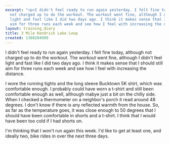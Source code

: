 ```yaml
---
excerpt: "<p>I didn't feel ready to run again yesterday. I felt fine today, although
  not charged up to do the workout. The workout went fine, although I didn't feel
  light and fast like I did two days ago. I think it makes sense that I should still
  aim for three runs each week and see how I feel with increasing the distance.</p>"
layout: training_diary
title: 3 Mile Kendrick Lake Loop
created: 1380204999
---
```

<p>I didn't feel ready to run again yesterday. I felt fine today, although not charged up to do the workout. The workout went fine, although I didn't feel light and fast like I did two days ago. I think it makes sense that I should still aim for three runs each week and see how I feel with increasing the distance.</p><p>I wore the running tights and the long sleeve Bucktown 5K shirt, which was comfortable enough. I probably could have worn a t-shirt and still been comfortable enough as well, although mabye just a bit on the chilly side. When I checked a thermometer on a neighbor's porch it read around 48 degrees. I don't know if there is any reflected warmth from the house. So, as far as the temperature goes, it was close enough to 50 degrees that I should have been comfortable in shorts and a t-shirt. I think that I would have been too cold if I had shorts on.</p><p>I'm thinking that I won't run again this week. I'd like to get at least one, and ideally two, bike rides in over the next three days.</p>
